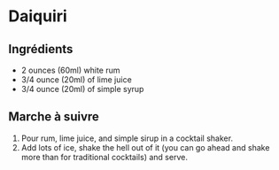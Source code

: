 # Daiquiri

## Ingrédients

* 2 ounces (60ml) white rum
* 3/4 ounce (20ml) of lime juice
* 3/4 ounce (20ml) of simple syrup

## Marche à suivre

1. Pour rum, lime juice, and simple sirup in a cocktail shaker.
2. Add lots of ice, shake the hell out of it (you can go ahead and shake more
than for traditional cocktails) and serve.
